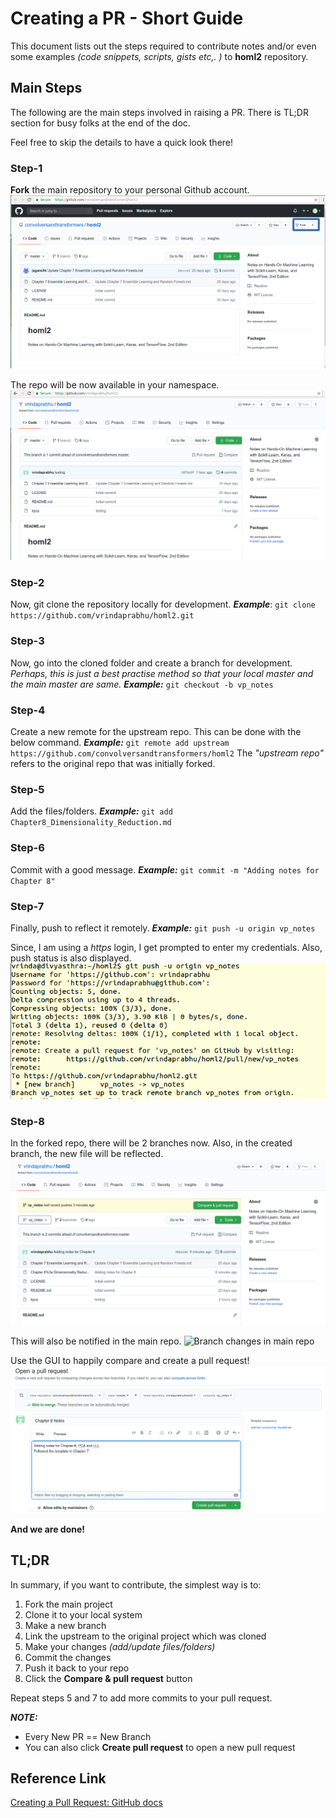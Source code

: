 # Creating a PR - Short Guide

This document lists out the steps required to contribute notes and/or even some examples _(code snippets, scripts, gists etc,. )_ to **homl2** repository.

## Main Steps
The following are the main steps involved in raising a PR. There is TL;DR section for busy folks at the end of the doc. 
  
Feel free to skip the details to have a quick look there!

### Step-1 
**Fork** the main repository to your personal Github account.![Forking the main repo](assets/pr_doc/Fork.png)

The repo will be now available in your namespace.
![Foked repo](assets/pr_doc/Forked.png)

### Step-2
Now, git clone the repository locally for development.
***Example***:  `git clone https://github.com/vrindaprabhu/homl2.git`

### Step-3
Now, go into the cloned folder and create a branch for development. _Perhaps, this is just a best practise method so that your local master and the main master are same._
***Example:***  `git checkout -b vp_notes`

### Step-4
Create a new remote for the upstream repo. This can be done with the below command.
***Example:***  `git remote add upstream https://github.com/convolversandtransformers/homl2`
The *"upstream repo"* refers to the original repo that was initially forked.

### Step-5
Add the files/folders.
***Example:***  `git add Chapter8_Dimensionality_Reduction.md`

### Step-6
Commit with a good message.
***Example:***  `git commit -m "Adding notes for Chapter 8"`

### Step-7
Finally, push to reflect it remotely.
***Example:***  `git push -u origin vp_notes`

Since, I am using a *https* login, I get prompted to enter my credentials. Also, push status is also displayed.
![Push Status](assets/pr_doc/Push.png)

### Step-8
In the forked repo, there will be 2 branches now. Also, in the created branch, the new file will be reflected.
![Local Branch](assets/pr_doc/LocalBranch.png)

This will also be notified in the main repo.
![Branch changes in main repo](assets/pr_doc/MainBranch.png)

Use the GUI to happily compare and create a pull request!
![Raise PR](assets/pr_doc/PR.png)


**And we are done!**


## TL;DR
In summary, if you want to contribute, the simplest way is to:

1.  Fork the main project
2.  Clone it to your local system
3.  Make a new branch
4.  Link the upstream to the original project which was cloned
5.  Make your changes _(add/update files/folders)_
6.  Commit the changes
7.  Push it back to your repo
8.  Click the ****Compare & pull request**** button

Repeat steps 5 and 7 to add more commits to your pull request.

**_NOTE:_** 

 - Every New PR == New Branch
 - You can also click ****Create pull request**** to open a new pull request


## Reference Link
[Creating a Pull Request: GitHub docs](https://docs.github.com/en/github/collaborating-with-issues-and-pull-requests/creating-a-pull-request)

